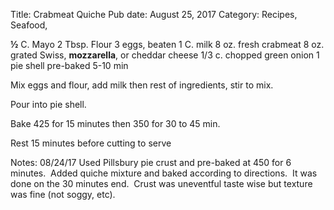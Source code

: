 Title: Crabmeat Quiche
Pub date: August 25, 2017
Category: Recipes, Seafood, 

<b>½</b> C. Mayo
2 Tbsp. Flour
3 eggs, beaten
1 C. milk
8 oz. fresh crabmeat
8 oz. grated Swiss, <b>mozzarella</b>, or cheddar cheese
1/3 c. chopped green onion
1 pie shell pre-baked 5-10 min

Mix eggs and flour, add milk then rest of ingredients, stir to mix.

Pour into pie shell.

Bake 425 for 15 minutes then 350 for 30 to 45 min.

Rest 15 minutes before cutting to serve

Notes:
08/24/17
Used Pillsbury pie crust and pre-baked at 450 for 6 minutes.  Added quiche mixture and baked according to directions.  It was done on the 30 minutes end.  Crust was uneventful taste wise but texture was fine (not soggy, etc).